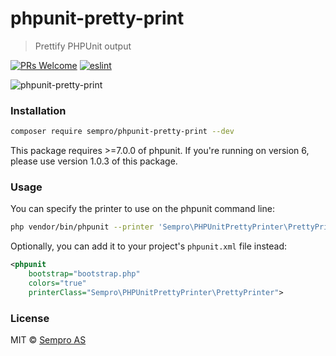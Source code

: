 # phpunit-pretty-print
> Prettify PHPUnit output

[![PRs Welcome](https://img.shields.io/badge/PRs-welcome-brightgreen.svg?style=flat-square)](http://makeapullrequest.com)
[![eslint](https://img.shields.io/badge/code_style-PSR_2-blue.svg?style=flat-square)](http://www.php-fig.org/psr/psr-2/)

<img src="https://raw.githubusercontent.com/Sempro/phpunit-pretty-print/master/preview.png" alt="phpunit-pretty-print">

### Installation
```bash
composer require sempro/phpunit-pretty-print --dev
```

This package requires >=7.0.0 of phpunit. If you're running on version 6, please use version 1.0.3 of this package.

### Usage
You can specify the printer to use on the phpunit command line:

```bash
php vendor/bin/phpunit --printer 'Sempro\PHPUnitPrettyPrinter\PrettyPrinter' tests/
```

Optionally, you can add it to your project's `phpunit.xml` file instead:

```xml
<phpunit
    bootstrap="bootstrap.php"
    colors="true"
    printerClass="Sempro\PHPUnitPrettyPrinter\PrettyPrinter">
```

### License
MIT © [Sempro AS](http://www.sempro.no)
